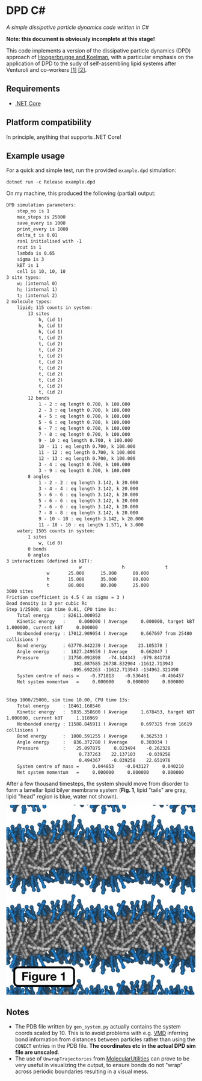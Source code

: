# DPD C#

_A simple dissipative particle dynamics code written in C#_

**Note: this document is obviously incomplete at this stage!**

This code implements a version of the dissipative particle dynamics (DPD) approach of [Hoogerbrugge and Koelman](http://iopscience.iop.org/article/10.1209/0295-5075/19/3/001/pdf), with a particular emphasis on the application of DPD to the sudy of self-assembling lipid systems after Venturoli and co-workers [[1]](http://pubs.rsc.org/en/content/articlelanding/1999/qu/a906472i) [[2]](https://www.cell.com/biophysj/fulltext/S0006-3495(05)73243-4).

## Requirements

* [.NET Core](https://www.microsoft.com/net/learn/get-started/)

## Platform compatibility

In principle, anything that supports .NET Core!

## Example usage

For a quick and simple test, run the provided `example.dpd` simulation:

	dotnet run -c Release example.dpd

On my machine, this produced the following (partial) output:

	DPD simulation parameters:
		step_no is 1
		max_steps is 25000
		save_every is 1000
		print_every is 1000
		delta_t is 0.01
		ran1 initialised with -1
		rcut is 1
		lambda is 0.65
		sigma is 3
		kBT is 1
		cell is 10, 10, 10
	3 site types:
		w; (internal 0)
		h; (internal 1)
		t; (internal 2)
	2 molecule types:
		lipid; 115 counts in system:
			13 sites
				h, (id 1)
				h, (id 1)
				h, (id 1)
				t, (id 2)
				t, (id 2)
				t, (id 2)
				t, (id 2)
				t, (id 2)
				t, (id 2)
				t, (id 2)
				t, (id 2)
				t, (id 2)
				t, (id 2)
			12 bonds
				1 - 2 : eq length 0.700, k 100.000
				2 - 3 : eq length 0.700, k 100.000
				4 - 5 : eq length 0.700, k 100.000
				5 - 6 : eq length 0.700, k 100.000
				6 - 7 : eq length 0.700, k 100.000
				7 - 8 : eq length 0.700, k 100.000
				9 - 10 : eq length 0.700, k 100.000
				10 - 11 : eq length 0.700, k 100.000
				11 - 12 : eq length 0.700, k 100.000
				12 - 13 : eq length 0.700, k 100.000
				3 - 4 : eq length 0.700, k 100.000
				3 - 9 : eq length 0.700, k 100.000
			8 angles
				1 - 2 - 2 : eq length 3.142, k 20.000
				3 - 4 - 4 : eq length 3.142, k 20.000
				5 - 6 - 6 : eq length 3.142, k 20.000
				5 - 6 - 6 : eq length 3.142, k 20.000
				7 - 6 - 6 : eq length 3.142, k 20.000
				7 - 8 - 8 : eq length 3.142, k 20.000
				9 - 10 - 10 : eq length 3.142, k 20.000
				11 - 10 - 10 : eq length 1.571, k 3.000
		water; 1505 counts in system:
			1 sites
				w, (id 0)
			0 bonds
			0 angles
	3 interactions (defined in kBT):
	              	           w	           h	           t
		           w	   25.000	   15.000	   80.000
		           h	   15.000	   35.000	   80.000
		           t	   80.000	   80.000	   25.000
	3000 sites
	Friction coefficient is 4.5 ( as sigma = 3 )
	Bead density is 3 per cubic Rc
	Step 1/25000, sim time 0.01, CPU time 0s:
		Total energy     : 82611.000952
		Kinetic energy   :     0.000000 ( Average     0.000000, target kBT     1.000000, current kBT     0.000000
		Nonbonded energy : 17012.909054 ( Average     0.667697 from 25480 collisions )
		Bond energy      : 63770.842239 ( Average    23.105378 )
		Angle energy     :  1827.249659 ( Average     0.662047 )
		Pressure         : 31750.091898   -74.144343  -979.841738
		                     382.087685 26738.832904 -11612.713943
		                    -895.692263 -11612.713943 -134962.321490
		System centre of mass =    -0.371813    -0.536461    -0.466457
		Net system momentum   =     0.000000     0.000000     0.000000


	Step 1000/25000, sim time 10.00, CPU time 13s:
		Total energy     : 18461.168546
		Kinetic energy   :  5035.358600 ( Average     1.678453, target kBT     1.000000, current kBT     1.118969
		Nonbonded energy : 11588.845911 ( Average     0.697325 from 16619 collisions )
		Bond energy      :  1000.591255 ( Average     0.362533 )
		Angle energy     :   836.372780 ( Average     0.303034 )
		Pressure         :    25.097875     0.023494    -0.262328
		                       0.737263    22.137103    -0.039258
		                       0.494367    -0.039258    22.651976
		System centre of mass =     0.044853    -0.043127     0.040210
		Net system momentum   =     0.000000     0.000000     0.000000



After a few thousand timesteps, the system should move from disorder to form a lamellar lipid bilyer membrane system (**Fig. 1**, lipid "tails" are gray, lipid "head" region is blue, water not shown).

![DPD self-assembled lamellar bilayer membrane system](./blm.png)

## Notes

- The PDB file written by `gen_system.py` actually contains the system coords scaled by 10. This is to avoid problems with e.g. [VMD](http://www.ks.uiuc.edu/Research/vmd/) inferring bond information from distances between particles rather than using the `CONECT` entries in the PDB file. **The coordinates etc in the actual DPD sim file are unscaled**.
- The use of `UnwrapTrajectories` from [MolecularUtilities](https://github.com/JohnGrime/MolecularUtilities/) can prove to be very useful in visualizing the output, to ensure bonds do not "wrap" across periodic boundaries resulting in a visual mess.
